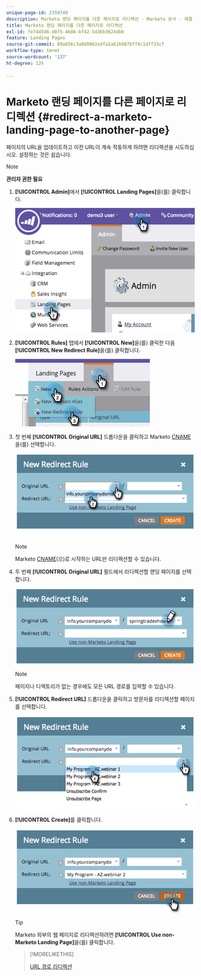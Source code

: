 ```yaml
---
unique-page-id: 2359740
description: Marketo 랜딩 페이지를 다른 페이지로 리디렉션 - Marketo 문서 - 제품 설명서
title: Marketo 랜딩 페이지를 다른 페이지로 리디렉션
exl-id: fe744546-d075-4686-bf42-543bb3624dbb
feature: Landing Pages
source-git-commit: 09a656c3a0d0002edfa1a61b987bff4c1dff33cf
workflow-type: tm+mt
source-wordcount: '137'
ht-degree: 12%

---
```


# Marketo 랜딩 페이지를 다른 페이지로 리디렉션 {#redirect-a-marketo-landing-page-to-another-page}

페이지의 URL을 업데이트하고 이전 URL이 계속 작동하게 하려면 리디렉션을 시도하십시오. 설정하는 것은 쉽습니다.

>[!NOTE]
>
>**관리자 권한 필요**

1. **[!UICONTROL Admin]**&#x200B;에서 **[!UICONTROL Landing Pages]**&#x200B;을(를) 클릭합니다.

   ![](assets/image2014-9-25-15-3a43-3a39.png)

1. **[!UICONTROL Rules]** 탭에서 **[!UICONTROL New]**&#x200B;을(를) 클릭한 다음 **[!UICONTROL New Redirect Rule]**&#x200B;을(를) 클릭합니다.

   ![](assets/two-1.png)

1. 첫 번째 **[!UICONTROL Original URL]** 드롭다운을 클릭하고 Marketo [CNAME](/help/marketo/product-docs/demand-generation/landing-pages/landing-page-actions/customize-your-landing-page-urls-with-a-cname.md)을(를) 선택합니다.

   ![](assets/image2014-9-25-15-3a46-3a20.png)

   >[!NOTE]
   >
   >Marketo [CNAME](/help/marketo/product-docs/demand-generation/landing-pages/landing-page-actions/customize-your-landing-page-urls-with-a-cname.md)(으)로 시작하는 URL만 리디렉션할 수 있습니다.

1. 두 번째 **[!UICONTROL Original URL]** 필드에서 리디렉션할 랜딩 페이지를 선택합니다.

   ![](assets/image2014-9-25-15-3a47-3a20.png)

   >[!NOTE]
   >
   >페이지나 디렉토리가 없는 경우에도 모든 URL 경로를 입력할 수 있습니다.

1. **[!UICONTROL Redirect URL]** 드롭다운을 클릭하고 방문자를 리디렉션할 페이지를 선택합니다.

   ![](assets/image2014-9-25-15-3a47-3a53.png)

1. **[!UICONTROL Create]**&#x200B;를 클릭합니다.

   ![](assets/image2014-9-25-15-3a48-3a5.png)

   >[!TIP]
   >
   >Marketo 외부의 웹 페이지로 리디렉션하려면 **[!UICONTROL Use non-Marketo Landing Page]**&#x200B;을(를) 클릭합니다.

   >[!MORELIKETHIS]
   >
   >[URL 경로 리디렉션](/help/marketo/product-docs/demand-generation/landing-pages/personalizing-landing-pages/redirect-a-url-path.md)
